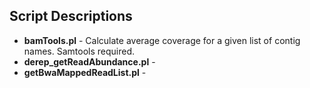 ## Script Descriptions
* **bamTools.pl**	-	Calculate average coverage for a given list of contig names. Samtools required.
* **derep\_getReadAbundance.pl**	-
* **getBwaMappedReadList.pl**	-
